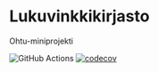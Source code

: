 # Lukuvinkkikirjasto

Ohtu-miniprojekti

![GitHub Actions](https://github.com/brontto/ohtu-miniprojekti/workflows/CI/badge.svg)
[![codecov](https://codecov.io/gh/brontto/ohtu-miniprojekti/branch/main/graph/badge.svg?token=DYFHMFXATT)](https://codecov.io/gh/brontto/miniprojekti)

